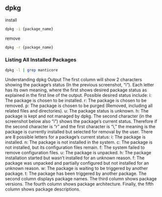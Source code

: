 ## dpkg

install
```sh
dpkg -i {package_name}
```

remove
```sh
dpkg -r {package_name}
```

### Listing All Installed Packages

```sh
dpkg -l | grep manticore
```

Understanding dpkg Output
The first column will show 2 characters showing the package’s status (In the previous screenshot, “i”). Each letter has its own meaning, where the first shows desired package status as explained in the first line of the output. Possible desired status include:
i: The package is chosen to be installed.
r: The package is chosen to be removed.
p: The package is chosen to be purged (Removed, including all related files and directories).
u: The package status is unknown.
h: The package is kept and not managed by dpkg.
The second character (in the screenshot below also “i”) shows the package’s current status. Therefore if the second character is “r” and the first character is “i,” the meaning is the package is currently installed but selected for removal by the user. There are 8 possible letters for a package’s current status:
i: The package is installed.
n: The package is not installed in the system.
c: The package is not installed, but its configuration files remain.
f: The system failed to remove configuration files.
u: The package is unpacked.
h: The package installation started but wasn’t installed for an unknown reason.
f: The package was unpacked and partially configured but not installed for an unknown reason.
w: The package is waiting to be triggered by another package.
t: The package has been triggered by another package.
The second column displays package names.
The third column shows package versions.
The fourth column shows package architecture.
Finally, the fifth column shows package descriptions.

